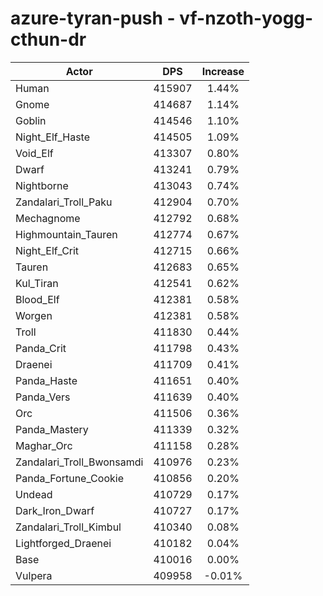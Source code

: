# azure-tyran-push - vf-nzoth-yogg-cthun-dr
| Actor | DPS | Increase |
|---|:---:|:---:|
|Human|415907|1.44%|
|Gnome|414687|1.14%|
|Goblin|414546|1.10%|
|Night_Elf_Haste|414505|1.09%|
|Void_Elf|413307|0.80%|
|Dwarf|413241|0.79%|
|Nightborne|413043|0.74%|
|Zandalari_Troll_Paku|412904|0.70%|
|Mechagnome|412792|0.68%|
|Highmountain_Tauren|412774|0.67%|
|Night_Elf_Crit|412715|0.66%|
|Tauren|412683|0.65%|
|Kul_Tiran|412541|0.62%|
|Blood_Elf|412381|0.58%|
|Worgen|412381|0.58%|
|Troll|411830|0.44%|
|Panda_Crit|411798|0.43%|
|Draenei|411709|0.41%|
|Panda_Haste|411651|0.40%|
|Panda_Vers|411639|0.40%|
|Orc|411506|0.36%|
|Panda_Mastery|411339|0.32%|
|Maghar_Orc|411158|0.28%|
|Zandalari_Troll_Bwonsamdi|410976|0.23%|
|Panda_Fortune_Cookie|410856|0.20%|
|Undead|410729|0.17%|
|Dark_Iron_Dwarf|410727|0.17%|
|Zandalari_Troll_Kimbul|410340|0.08%|
|Lightforged_Draenei|410182|0.04%|
|Base|410016|0.00%|
|Vulpera|409958|-0.01%|
